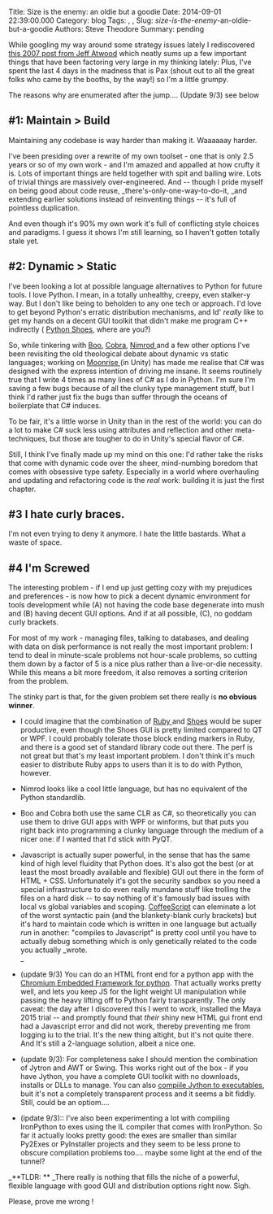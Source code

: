 Title: Size is the enemy: an oldie but a goodie
Date: 2014-09-01 22:39:00.000
Category: blog
Tags: , , 
Slug: _size-is-the-enemy_-an-oldie-but-a-goodie
Authors: Steve Theodore
Summary: pending

While googling my way around some strategy issues lately I rediscovered [this 2007 post from Jeff Atwood](http://blog.codinghorror.com/size-is-the-enemy/) which neatly sums up a few important things that have been factoring very large in my thinking lately:  Plus, I've spent the last 4 days in the madness that is Pax (shout out to all the great folks who came by the booths, by the way!) so I'm a little grumpy.  
  
The reasons why are enumerated after the jump....  (Update 9/3) see below  
  
  


## #1: Maintain &gt; Build

Maintaining any codebase is way harder than making it. Waaaaaay harder.  
  
I've been presiding over a rewrite of my own toolset - one that is only 2.5 years or so of my own work - and I'm amazed and appalled at how crufty it is. Lots of important things are held together with spit and bailing wire. Lots of trivial things are massively over-engineered. And -- though I pride myself on being good about code reuse, _there's-only-one-way-to-do-it, _and extending earlier solutions instead of reinventing things -- it's full of pointless duplication.   
  
And even though it's 90% my own work it's full of conflicting style choices and paradigms.  I guess it shows I'm still learning, so I haven't gotten totally stale yet.  
  


## #2: Dynamic &gt; Static

I've been looking a lot at possible language alternatives to Python for future tools. I love Python. I mean, in a totally unhealthy, creepy, even stalker-y way. But I don't like being to beholden to any one tech or approach. I'd love to get beyond Python's erratic distribution mechanisms, and Id' _really_ like to get my hands on a decent GUI toolkit that didn't make me program C++ indirectly ( [Python Shoes](http://shoesrb.com/), where are you?)  
  
So, while tinkering with [Boo](http://boo.codehaus.org/), [Cobra](http://cobra-language.com/), [Nimrod ](http://nimrod-lang.org/documentation.html)and a few other options I've been revisiting the old theological debate about dynamic vs static languages; working on [Moonrise ](http://moonrise-game.com/) (in Unity) has made me realise that C# was designed with the express intention of driving me insane. It seems routinely true that I write 4 times as many lines of C# as I do in Python. I'm sure I'm saving a few bugs because of all the clunky type management stuff, but I think I'd rather just fix the bugs than suffer through the oceans of boilerplate that C# induces.   
  
To be fair, it's a little worse in Unity than in the rest of the world: you can do a lot to make C# suck less using attributes and reflection and other meta-techniques, but those are tougher to do in Unity's special flavor of C#.   
  
Still, I think I've finally made up my mind on this one: I'd rather take the risks that come with dynamic code over the sheer, mind-numbing boredom that comes with obsessive type safety.  Especially in a world where overhauling and updating and refactoring code is the _real_ work: building it is just the first chapter.  
  


## #3 I hate curly braces.

I'm not even trying to deny it anymore. I hate the little bastards.  What a waste of space.  
  


## #4  I'm Screwed 

The interesting problem - if I end up just getting cozy with my prejudices and preferences - is now how to pick a decent dynamic environment for tools development while (A) not having the code base degenerate into mush and  (B) having decent GUI options.   And if at all possible, (C), no goddam curly brackets.  


  


For most of my work - managing files, talking to databases, and dealing with data on disk performance is not really the most important problem: I tend to deal in minute-scale problems not hour-scale problems, so cutting them down by a factor of 5 is a nice plus rather than a live-or-die necessity.  While this means a bit more freedom, it also removes a sorting criterion from the problem.  
  
The stinky part is that, for the given problem set there really is **no obvious winner**.  
  


  * I could imagine that the combination of [Ruby ](https://www.ruby-lang.org/en/)and [Shoes](http://shoesrb.com/) would be super productive, even though the Shoes GUI is pretty limited compared to QT or WPF.  I could probably tolerate those block ending markers in Ruby, and there is a good set of standard library code out there. The perf is not great but that's my least important problem. I don't think it's much easier to distribute Ruby apps to users than it is to do with Python, however.
  * Nimrod looks like a cool little language, but has no equivalent of the Python standardlib.
  * Boo and Cobra both use the same CLR as C#, so theoretically you can use them to drive GUI apps with WPF or winforms, but that puts you right back into programming a clunky language through the medium of a nicer one: if I wanted that I'd stick with PyQT.  
   
  * Javascript is actually super powerful, in the sense that has the same kind of high level fluidity that Python does. It's also got the best (or at least the most broadly available and flexible) GUI out there in the form of  HTML \+ CSS. Unfortunately it's got the security sandbox so you need a special infrastructure to do even really mundane stuff like trolling the files on a hard disk -- to say nothing of it's famously bad issues with local vs global variables and scoping.  [CoffeeScript](http://coffeescript.org/) can eleminate a lot of the worst syntactic pain (and the blankety-blank curly brackets) but it's hard to maintain code which is written in one language but actually _run_ in another: "compiles to Javascript" is pretty cool until you have to actually debug something which is only genetically related to the code you actually _wrote.  
_
  * (update 9/3) You can do an HTML front end for a python app with the [Chromium Embedded Framework for python](https://code.google.com/p/cefpython/). That actually works pretty well, and lets you keep JS for the light weight UI manipulation while passing the heavy lifting off to Python fairly transparently. The only caveat: the day after I discovered this I went to work, installed the Maya 2015 trial -- and promptly found that _their_ shiny new HTML gui front end had a Javascript error and did not work, thereby preventing me from logging iu to the trial. It's the new thing altight, but it's not quite there.  And It's still a 2-language solution, albeit a nice one.  

  * (update 9/3):  For completeness sake I should mention the combination of Jytron and AWT or Swing. This works right out of the box - if you have Jython, you have a complete GUI toolkit with no downloads, installs or DLLs to manage. You can also [compiile Jython to executables](http://stackoverflow.com/questions/16701979/packaging-a-jython-program-in-an-executable-jar), buit it's not a completely transparent process and it seems a bit fiddly. Still, could be an optiom....  

  * (ipdate 9/3)::  I've also been experimenting a lot with compiling IronPython to exes using the IL compiler that comes with IronPython. So far it actually looks pretty good: the exes are smaller than similar Py2Exes or PyInstaller projects and they seem to be less prone to obscure compilation problems too.... maybe some light at the end of the tunnel?



_**TLDR: ** _There really is nothing that fills the niche of a powerful, flexible language with good GUI and distribution options right now.  Sigh.  
  
Please, prove me wrong !

